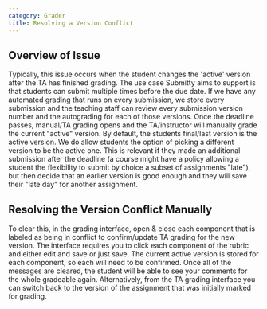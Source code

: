 ```yaml
---
category: Grader
title: Resolving a Version Conflict
---
```


## Overview of Issue

Typically, this issue occurs when the student changes the 'active' version after the TA has finished grading. The use case Submitty aims to support is that students can submit multiple times before the due date. If we have any automated grading that runs on every submission, we store every submission and the teaching staff can review every submission version number and the autograding for each of those versions. Once the deadline passes, manual/TA grading opens and the TA/instructor will manually grade the current "active" version. By default, the students final/last version is the active version. We do allow students the option of picking a different version to be the active one. This is relevant if they made an additional submission after the deadline (a course might have a policy allowing a student the flexibility to submit by choice a subset of assignments "late"), but then decide that an earlier version is good enough and they will save their "late day" for another assignment.


## Resolving the Version Conflict Manually

To clear this, in the grading interface, open & close each component that is labeled as being in conflict to confirm/update TA grading for the new version. The interface requires you to click each component of the rubric and either edit and save or just save. The current active version is stored for each component, so each will need to be confirmed. Once all of the messages are cleared, the student will be able to see your comments for the whole gradeable again. Alternatively, from the TA grading interface you can switch back to the version of the assignment that was initially marked for grading. 
